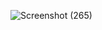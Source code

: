 ![Screenshot (265)](https://github.com/user-attachments/assets/e78d78a7-cbb2-41c3-8308-e8f78d6123df)
